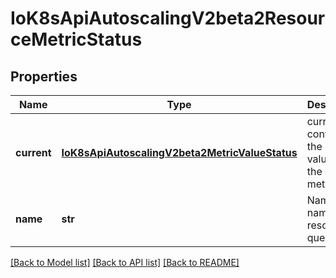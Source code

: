 # IoK8sApiAutoscalingV2beta2ResourceMetricStatus

## Properties
Name | Type | Description | Notes
------------ | ------------- | ------------- | -------------
**current** | [**IoK8sApiAutoscalingV2beta2MetricValueStatus**](IoK8sApiAutoscalingV2beta2MetricValueStatus.md) | current contains the current value for the given metric | 
**name** | **str** | Name is the name of the resource in question. | 

[[Back to Model list]](../README.md#documentation-for-models) [[Back to API list]](../README.md#documentation-for-api-endpoints) [[Back to README]](../README.md)


